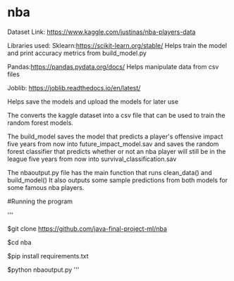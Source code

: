 # nba

Dataset Link: https://www.kaggle.com/justinas/nba-players-data

Libraries used:
Sklearn:https://scikit-learn.org/stable/
Helps train the model and print accuracy metrics from build_model.py



Pandas:https://pandas.pydata.org/docs/
Helps manipulate data from csv files

Joblib: https://joblib.readthedocs.io/en/latest/

Helps save the models and upload the models for later use

The  converts the kaggle dataset into a csv
file that can be used to train the random forest models.

The build_model saves the model that predicts a player's offensive impact five years from now into future_impact_model.sav and 
saves the random forest classifier that predicts whether or not an nba player will still be in the league five years from now into survival_classification.sav


The nbaoutput.py file has the main function that runs clean_data() and build_model()
It also outputs some sample predictions from both models for some famous nba players.





#Running the program

'''

$git clone https://github.com/java-final-project-ml/nba

$cd nba

$pip install requirements.txt

$python nbaoutput.py
'''







